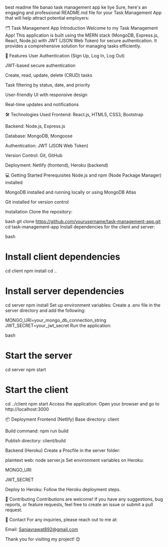 best readme file banao task management app ke liye
Sure, here's an engaging and professional README.md file for your Task Management App that will help attract potential employers:

🗂️ Task Management App
Introduction
Welcome to my Task Management App! This application is built using the MERN stack (MongoDB, Express.js, React, Node.js) with JWT (JSON Web Token) for secure authentication. It provides a comprehensive solution for managing tasks efficiently.

🚀 Features
User Authentication (Sign Up, Log In, Log Out)

JWT-based secure authentication

Create, read, update, delete (CRUD) tasks

Task filtering by status, date, and priority

User-friendly UI with responsive design

Real-time updates and notifications

🛠️ Technologies Used
Frontend: React.js, HTML5, CSS3, Bootstrap

Backend: Node.js, Express.js

Database: MongoDB, Mongoose

Authentication: JWT (JSON Web Token)

Version Control: Git, GitHub

Deployment: Netlify (frontend), Heroku (backend)

💻 Getting Started
Prerequisites
Node.js and npm (Node Package Manager) installed

MongoDB installed and running locally or using MongoDB Atlas

Git installed for version control

Installation
Clone the repository:

bash
git clone https://github.com/yourusername/task-management-app.git
cd task-management-app
Install dependencies for the client and server:

bash
# Install client dependencies
cd client
npm install
cd ..

# Install server dependencies
cd server
npm install
Set up environment variables: Create a .env file in the server directory and add the following:

MONGO_URI=your_mongo_db_connection_string
JWT_SECRET=your_jwt_secret
Run the application:

bash
# Start the server
cd server
npm start

# Start the client
cd ../client
npm start
Access the application: Open your browser and go to http://localhost:3000

📦 Deployment
Frontend (Netlify)
Base directory: client

Build command: npm run build

Publish directory: client/build

Backend (Heroku)
Create a Procfile in the server folder:

plaintext
web: node server.js
Set environment variables on Heroku:

MONGO_URI

JWT_SECRET

Deploy to Heroku: Follow the Heroku deployment steps.

🤝 Contributing
Contributions are welcome! If you have any suggestions, bug reports, or feature requests, feel free to create an issue or submit a pull request.


📧 Contact
For any inquiries, please reach out to me at:

Email: Sanjayrawat892@gmail.com


Thank you for visiting my project! 😊
